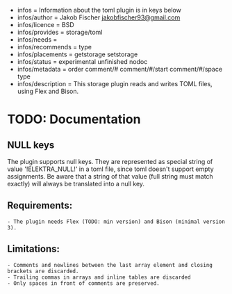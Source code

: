 - infos = Information about the toml plugin is in keys below
- infos/author = Jakob Fischer <jakobfischer93@gmail.com>
- infos/licence = BSD
- infos/provides = storage/toml
- infos/needs =
- infos/recommends = type
- infos/placements = getstorage setstorage
- infos/status = experimental unfinished nodoc
- infos/metadata = order comment/# comment/#/start comment/#/space type
- infos/description = This storage plugin reads and writes TOML files, using Flex and Bison.

# TODO: Documentation

## NULL keys
The plugin supports null keys. They are represented as special string of value '!ELEKTRA_NULL!' in a toml file, since toml doesn't support empty assignments. Be aware that a string of that value (full string must match exactly) will always be translated into a null key.

## Requirements:

    - The plugin needs Flex (TODO: min version) and Bison (minimal version 3).

## Limitations:

	- Comments and newlines between the last array element and closing brackets are discarded.
	- Trailing commas in arrays and inline tables are discarded
	- Only spaces in front of comments are preserved.
